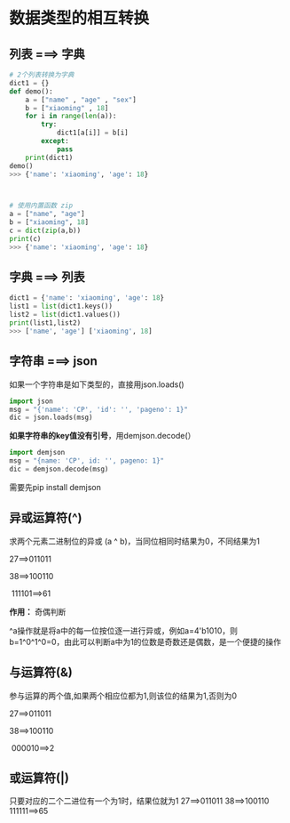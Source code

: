 # 数据类型的相互转换

## 列表 ===> 字典

~~~ python
# 2个列表转换为字典
dict1 = {}
def demo():
    a = ["name" , "age" , "sex"]
    b = ["xiaoming" , 18]
    for i in range(len(a)):
        try:
            dict1[a[i]] = b[i]
        except:
            pass
    print(dict1)
demo()
>>> {'name': 'xiaoming', 'age': 18}



# 使用内置函数 zip 
a = ["name", "age"]
b = ["xiaoming", 18]
c = dict(zip(a,b))
print(c)
>>> {'name': 'xiaoming', 'age': 18}
~~~



## 字典 ===> 列表

~~~ python
dict1 = {'name': 'xiaoming', 'age': 18}
list1 = list(dict1.keys())
list2 = list(dict1.values())
print(list1,list2)
>>> ['name', 'age'] ['xiaoming', 18]
~~~



## 字符串 ===> json

如果一个字符串是如下类型的，直接用json.loads()

~~~ python
import json
msg = "{'name': 'CP', 'id': '', 'pageno': 1}"
dic = json.loads(msg)
~~~

**如果字符串的key值没有引号**，用demjson.decode(）

~~~ python
import demjson
msg = "{name: 'CP', id: '', pageno: 1}"
dic = demjson.decode(msg)
~~~

需要先pip install demjson



## 异或运算符(^)

求两个元素二进制位的异或 (a ^ b)，当同位相同时结果为0，不同结果为1

27==>011011

38==>100110

​      111101==>61



**作用：**
奇偶判断

^a操作就是将a中的每一位按位逐一进行异或，例如a=4'b1010，则b=1^0^1^0=0，由此可以判断a中为1的位数是奇数还是偶数，是一个便捷的操作



## 与运算符(&)

参与运算的两个值,如果两个相应位都为1,则该位的结果为1,否则为0

27==>011011

38==>100110

​      000010==>2



## 或运算符(|)

只要对应的二个二进位有一个为1时，结果位就为1
27==>011011
38==>100110
      111111==>65